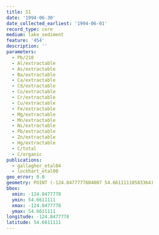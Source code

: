 ```yaml
---
title: S1
date: '1994-06-30'
date_collected_earliest: '1994-06-01'
record_type: core
medium: lake_sediment
feature: '454'
description: ''
parameters:
  - Pb/210
  - Al/extractable
  - As/extractable
  - Ba/extractable
  - Ca/extractable
  - Cd/extractable
  - Co/extractable
  - Cr/extractable
  - Cu/extractable
  - Fe/extractable
  - Mg/extractable
  - Mn/extractable
  - Ni/extractable
  - Pb/extractable
  - Zn/extractable
  - Hg/extractable
  - C/total
  - C/organic
publications:
  - gallagher_etal04
  - lockhart_etal00
geo_error: 0.0
geometry: POINT (-124.8477777604007 54.66111110583364)
bbox:
  xmin: -124.8477778
  ymin: 54.6611111
  xmax: -124.8477778
  ymax: 54.6611111
longitude: -124.8477778
latitude: 54.6611111
---
```

